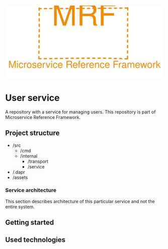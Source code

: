 <p align="center">
    <img src="./assets/mrf_logo.svg" alt="Microservice Reference Framework logo" />
</p>


# User service
A repository with a service for managing users. This repository is part of Microservice Reference Framework.

## Project structure
- /src
    - /cmd
    - /internal
        - /transport
        - /service
- /.dapr
- /assets

### Service architecture
This section describes architecture of this particular service and not the entire system.

## Getting started

## Used technologies
